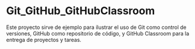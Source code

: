 # Git_GitHub_GitHubClassroom

Este proyecto sirve de ejemplo para ilustrar el uso de Git como control de versiones, GitHub como repositorio de código, y GitHub Classroom para la entrega de proyectos y tareas. 
